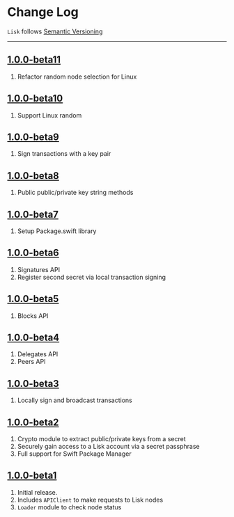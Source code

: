 Change Log
==========

`Lisk` follows [Semantic Versioning](http://semver.org/)

---

## [1.0.0-beta11](https://github.com/AndrewBarba/lisk-swift-sdk/releases/tag/1.0.0-beta11)

1. Refactor random node selection for Linux

## [1.0.0-beta10](https://github.com/AndrewBarba/lisk-swift-sdk/releases/tag/1.0.0-beta10)

1. Support Linux random

## [1.0.0-beta9](https://github.com/AndrewBarba/lisk-swift-sdk/releases/tag/1.0.0-beta9)

1. Sign transactions with a key pair

## [1.0.0-beta8](https://github.com/AndrewBarba/lisk-swift-sdk/releases/tag/1.0.0-beta8)

1. Public public/private key string methods

## [1.0.0-beta7](https://github.com/AndrewBarba/lisk-swift-sdk/releases/tag/1.0.0-beta7)

1. Setup Package.swift library

## [1.0.0-beta6](https://github.com/AndrewBarba/lisk-swift-sdk/releases/tag/1.0.0-beta6)

1. Signatures API
2. Register second secret via local transaction signing

## [1.0.0-beta5](https://github.com/AndrewBarba/lisk-swift-sdk/releases/tag/1.0.0-beta5)

1. Blocks API

## [1.0.0-beta4](https://github.com/AndrewBarba/lisk-swift-sdk/releases/tag/1.0.0-beta4)

1. Delegates API
2. Peers API

## [1.0.0-beta3](https://github.com/AndrewBarba/lisk-swift-sdk/releases/tag/1.0.0-beta3)

1. Locally sign and broadcast transactions

## [1.0.0-beta2](https://github.com/AndrewBarba/lisk-swift-sdk/releases/tag/1.0.0-beta2)

1. Crypto module to extract public/private keys from a secret
2. Securely gain access to a Lisk account via a secret passphrase
3. Full support for Swift Package Manager

## [1.0.0-beta1](https://github.com/AndrewBarba/lisk-swift-sdk/releases/tag/1.0.0-beta1)

1. Initial release.
2. Includes `APIClient` to make requests to Lisk nodes
3. `Loader` module to check node status
